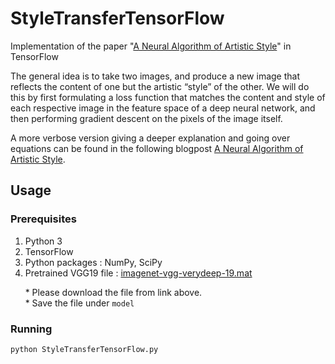 # StyleTransferTensorFlow
Implementation of the paper "[A Neural Algorithm of Artistic Style](http://arxiv.org/abs/1508.06576)" in TensorFlow

The general idea is to take two images, and produce a new image that reflects the content of one but the artistic “style” of the other. We will do this by first formulating a loss function that matches the content and style of each respective image in the feature space of a deep neural network, and then performing gradient descent on the pixels of the image itself.

A more verbose version giving a deeper explanation and going over equations can be found in the following blogpost [A Neural Algorithm of Artistic Style](https://arnoutdevos.github.io/A-Neural-Algorithm-of-Artistic-Style/).

## Usage

### Prerequisites
1. Python 3
2. TensorFlow
3. Python packages : NumPy, SciPy
4. Pretrained VGG19 file : [imagenet-vgg-verydeep-19.mat](http://www.vlfeat.org/matconvnet/models/imagenet-vgg-verydeep-19.mat)

&nbsp;&nbsp;&nbsp;&nbsp;&nbsp;&nbsp;* Please download the file from link above.  
&nbsp;&nbsp;&nbsp;&nbsp;&nbsp;&nbsp;* Save the file under `model`

### Running
```
python StyleTransferTensorFlow.py
```
